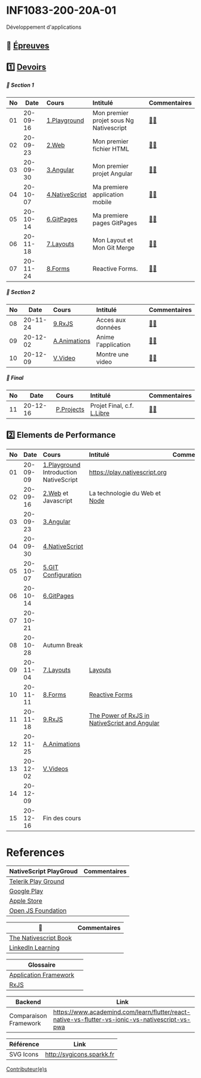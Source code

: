 # INF1083-200-20A-01

Développement d'applications

## :date: [Épreuves](.epreuves) 

## :one: [Devoirs](Devoirs)

##### :round_pushpin: Section 1

|No| Date   | Cours                                  | Intitulé                               |  Commentaires                                   |
|--|--------|:---------------------------------------|:---------------------------------------|:------------------------------------------------|
|01|20-09-16| [1.Playground](1.Playground/README.md) | Mon premier projet sous Ng Nativescript| [:student:](1.Playground) |
|02|20-09-23| [2.Web](2.Web)                         | Mon premier fichier HTML               | [:student:](2.Web/.scripts/Participation.md) |
|03|20-09-30| [3.Angular](3.Angular)                 | Mon premier projet Angular             | [:student:](3.Angular/.scripts/Participation.md) |
|04|20-10-07| [4.NativeScript](4.NativeScript)       | Ma premiere application mobile         | [:student:](4.NativeScript/.scripts/Participation.md)   |
|05|20-10-14| [6.GitPages](6.GitPages)               | Ma premiere pages GitPages             | [:student:](6.GitPages/.scripts/Participation.md) | 
|06|20-11-18| [7.Layouts](7.Layouts)                 | Mon Layout et Mon Git Merge            | [:student:](7.Layouts/.scripts/Participation.md)  |
|07|20-11-24| [8.Forms](8.Forms)                     | Reactive Forms.                        | [:student:](8.Forms/.scripts/Participation.md)     |

##### :round_pushpin: Section 2

|No| Date   | Cours                                  | Intitulé                               |  Commentaires                                   |
|--|--------|:---------------------------------------|:---------------------------------------|:------------------------------------------------|
|08|20-11-24| [9.RxJS](9.RxJS)                       | Acces aux données                      | [:student:](9.RxJS/.scripts/Participation.md)      |
|09|20-12-02| [A.Animations](A.Animations)           | Anime l'application                    | [:student:](A.Animations/.scripts/Participation.md) |   
|10|20-12-09| [V.Video](V.Video)                     | Montre une video                       | [:student:](V.Video/.scripts/Participation.md)    |   

##### :round_pushpin: Final


|No| Date   | Cours                                  | Intitulé                               |  Commentaires                                   |
|--|--------|:---------------------------------------|:---------------------------------------|:------------------------------------------------|
|11|20-12-16| [P.Projects](P.Projects)               | Projet Final, c.f. [L.Libre](L.Libre)  | [:student:](P.Projects/.scripts/Participation.md)  |

## :two: Elements de Performance

|No| Date   | Cours                                          | Intitulé                                |  Commentaires     |
|--|--------|:-----------------------------------------------|:----------------------------------------|:------------------|
|01|20-09-09| [1.Playground](1.Playground) Introduction NativeScript           | https://play.nativescript.org           |                   |
|02|20-09-16| [2.Web](2.Web) et Javascript                   | La technologie du Web et [Node](https://github.com/CollegeBoreal/Tutoriels/tree/master/W.Web/N.Node)           |                   |
|03|20-09-23| [3.Angular](3.Angular)                         |                                         |                   |
|04|20-09-30| [4.NativeScript](4.NativeScript)               |                                         |                   |
|05|20-10-07| [5.GIT Configuration](https://github.com/CollegeBoreal/Tutoriels/tree/master/0.GIT#three-configurer-git-gitconfig)|              |                   |
|06|20-10-14| [6.GitPages](6.GitPages)                       |                                         |                   |
|07|20-10-21|                                                |                                         |                   |
|08|20-10-28| Autumn Break                                   |                                         |                   |
|09|20-11-04| [7.Layouts](7.Layouts)                         | [Layouts](https://docs.nativescript.org/ui/layouts/layout-containers) |                   |
|10|20-11-11| [8.Forms](8.Forms)                             | [Reactive Forms](https://angular.io/guide/forms-overview#setup-in-reactive-forms)          |        |
|11|20-11-18| [9.RxJS](9.RxJS)                               |  [The Power of RxJS in NativeScript and Angular](https://nativescript.org/blog/nativescript-developer-day-the-power-of-rxjs-in-nativescript-and-angular/)   |                   |
|12|20-11-25| [A.Animations](A.Animations)                   |                                         |                   |
|13|20-12-02| [V.Videos](V.Videos)                           |                                         |                   |
|14|20-12-09|                                                |                                         |                   |
|15|20-12-16| Fin des cours                                  |                                         |                   |

# References

|  NativeScript PlayGroud                                                            |  Commentaires                              |
|------------------------------------------------------------------------------------|-------------------------------------------|
| [Telerik Play Ground](https://play.nativescript.org)                                |                                           |   
| [Google Play](https://play.google.com/store/apps/details?id=org.nativescript.play) |                                           |
| [Apple Store](https://apps.apple.com/ca/app/nativescript-playground/id1263543946)  |                                           |
| [Open JS Foundation](https://openjsf.org/)  |                                           |

|  :blue_book:                                                            |  Commentaires                              |
|------------------------------------------------------------------------------------|-------------------------------------------|
| [The Nativescript Book](https://nativescript.org/get-the-nativescript-book)        | |
| [LinkedIn Learning](https://www.linkedin.com/learning/building-native-mobile-apps-with-nativescript-and-angular-2/welcome?u=56968449) | |


|                              Glossaire                                                    |                                      |
|-------------------------------------------------------------------------------------------|--------------------------------------|
| [Application Framework](https://www.techopedia.com/definition/6005/application-framework) |                                      |
| [RxJS](https://www.pluralsight.com/guides/using-http-with-rxjs-observables)               |                                      |

| Backend               |  Link                                                                                            |
|-----------------------|--------------------------------------------------------------------------------------------------|
| Comparaison Framework | https://www.academind.com/learn/flutter/react-native-vs-flutter-vs-ionic-vs-nativescript-vs-pwa  |


| Référence             |  Link                                                             |
|-----------------------|-------------------------------------------------------------------|
| SVG Icons             | http://svgicons.sparkk.fr                                         |


[Contributeur(e)s](../../graphs/contributors)

